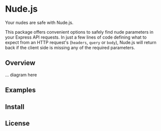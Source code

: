 # Nude.js

Your nudes are safe with Nude.js. 

This package offers convenient options to safely find nude parameters in your Express API requests. In just a few lines of code defining what to expect from an HTTP request's (`headers`, `query` or `body`), Nude.js will return back if the client side is missing any of the required parameters.

## Overview

... diagram here

## Examples

## Install

## License